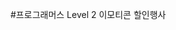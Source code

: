 #프로그래머스 Level 2 이모티콘 할인행사

[문제 출처]:https://school.programmers.co.kr/learn/courses/30/lessons/150368
